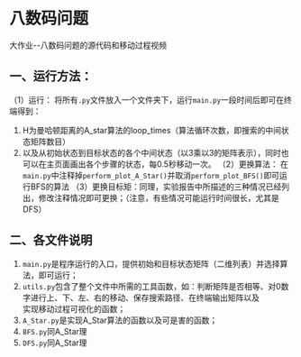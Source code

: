 # 八数码问题
  大作业--八数码问题的源代码和移动过程视频
## 一、运行方法：
 （1）运行： 将所有`.py`文件放入一个文件夹下，运行`main.py`一段时间后即可在终端得到：  
1. H为曼哈顿距离的A_star算法的loop_times（算法循环次数，即搜索的中间状态矩阵数目）  
2. 以及从初始状态到目标状态的各个中间状态（以3乘以3的矩阵表示），同时也可以在主页面画出各个步骤的状态，每0.5秒移动一次。
 （2）更换算法： 在`main.py`中注释掉`perform_plot_A_Star()`并取消`perform_plot_BFS()`即可运行BFS的算法
 （3）更换目标矩：同理，实验报告中所描述的三种情况已经列出，修改注释情况即可更换；（注意，有些情况可能运行时间很长，尤其是DFS）
 
## 二、各文件说明
1. `main.py`是程序运行的入口，提供初始和目标状态矩阵（二维列表）并选择算法，即可运行；
2. `utils.py`包含了整个文件中所需的工具函数，如：判断矩阵是否相等、对0数字进行上、下、左、右的移动、保存搜索路径、在终端输出矩阵以及  
实现移动过程可视化的函数；
3. `A_Star.py`是实现A_Star算法的函数以及可是害的函数；
4. `BFS.py`同A_Star理
5. `DFS.py`同A_Star理

